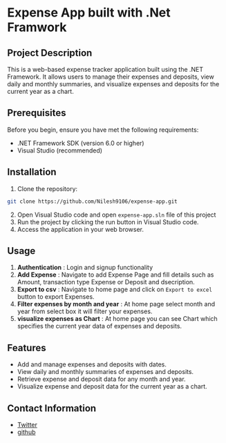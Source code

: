 # Expense App built with .Net Framwork

## Project Description
This is a web-based expense tracker application built using the .NET Framework. It allows users to manage their expenses and deposits, view daily and monthly summaries, and visualize expenses and deposits for the current year as a chart.

## Prerequisites
Before you begin, ensure you have met the following requirements:
- .NET Framework SDK (version 6.0 or higher)
- Visual Studio (recommended)

## Installation
1. Clone the repository:

```bash
git clone https://github.com/Nilesh9106/expense-app.git
```

2. Open Visual Studio code and open `expense-app.sln` file of this project
3. Run the project by clicking the run button in Visual Studio code.
4. Access the application in your web browser.

## Usage
1. **Authentication** : Login and signup functionality
2. **Add Expense** : Navigate to add Expense Page and fill details such as Amount, transaction type Expense or Deposit and dsecription.
3. **Export to csv** : Navigate to home page and click on `Export to excel` button to export Expenses.
4. **Filter expenses by month and year** : At home page select month and year from select box it will filter your expenses.
5. **visualize expenses as Chart** : At home page you can see Chart which specifies the current year data of expenses and deposits.

## Features
- Add and manage expenses and deposits with dates.
- View daily and monthly summaries of expenses and deposits.
- Retrieve expense and deposit data for any month and year.
- Visualize expense and deposit data for the current year as a chart.

## Contact Information
- [Twitter](https://twitter.com/thenileshdarji)
- [github](https://github.com/Nilesh9106)


